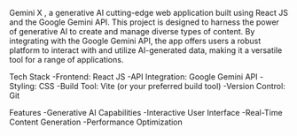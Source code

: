 Gemini X , a generative AI cutting-edge web application built using React JS and the Google Gemini API. This project is designed to harness the power of generative AI to create and manage diverse types of content. By integrating with the Google Gemini API, the app offers users a robust platform to interact with and utilize AI-generated data, making it a versatile tool for a range of applications.

Tech Stack 
-Frontend: React JS
-API Integration: Google Gemini API
-Styling: CSS
-Build Tool: Vite (or your preferred build tool)
-Version Control: Git

Features
-Generative AI Capabilities
-Interactive User Interface
-Real-Time Content Generation
-Performance Optimization
